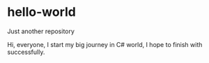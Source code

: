 # hello-world
Just another repository



Hi, everyone,
I start my big journey in C# world, I hope to finish with successfully.
